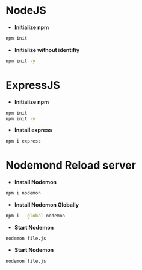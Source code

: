 

<!-- # 

- ****
```sh

``` -->

# NodeJS

- **Initialize npm**
```sh
npm init
```
- **Initialize without identifiy**
```sh
npm init -y
```
# ExpressJS

- **Initialize npm**
```sh
npm init
npm init -y
```
- **Install express**
```sh
npm i express
```
# Nodemond Reload server

- **Install Nodemon**
```sh
npm i nodemon
```
- **Install Nodemon Globally**
```sh
npm i --global nodemon
```
- **Start Nodemon**
```sh
nodemon file.js
```
- **Start Nodemon**
```sh
nodemon file.js
```

